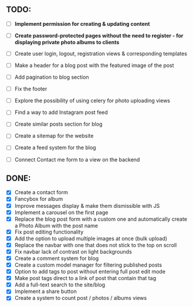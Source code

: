 ## TODO:
- [ ] **Implement permission for creating & updating content**
- [ ] **Create password-protected pages without the need to register - for displaying private photo albums to clients**
- [ ] Create user login, logout, registration views & corresponding templates
- [ ] Make a header for a blog post with the featured image of the post
- [ ] Add pagination to blog section
- [ ] Fix the footer
- [ ] Explore the possibility of using celery for photo uploading views
- [ ] Find a way to add Instagram post feed
- [ ] Create similar posts section for blog
- [ ] Create a sitemap for the website
- [ ] Create a feed system for the blog
- [ ] Connect Contact me form to a view on the backend


## DONE:
- [x] Create a contact form
- [x] Fancybox for album
- [x] Improve messages display & make them dismissible with JS
- [x] Implement a carousel on the first page
- [x] Replace the blog post form with a custom one and automatically create a Photo Album with the post name
- [x] Fix post editing functionality 
- [x] Add the option to upload multiple images at once (bulk upload)
- [x] Replace the navbar with one that does not stick to the top on scroll
- [x] Fix  navbar lack of contrast on light backgrounds
- [x] Create a comment system for blog
- [x] Create a custom model manager for filtering published posts
- [x] Option to add tags to post without entering full post edit mode
- [x] Make post tags direct to a link of post that contain that tag 
- [x] Add a full-text search to the site/blog
- [x] Implement a share button
- [x] Create a system to count post / photos / albums views 
